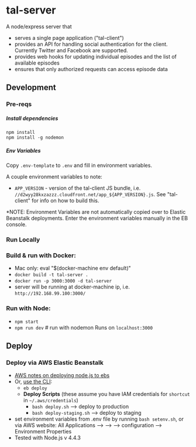 # tal-server
A node/express server that
- serves a single page application ("tal-client")
- provides an API for handling social authentication for the client. Currently Twitter and Facebook are supported.
- provides web hooks for updating individual episodes and the list of available episodes
- ensures that only authorized requests can access episode data

## Development

### Pre-reqs

##### Install dependencies
```
npm install
npm install -g nodemon
```

##### Env Variables
Copy `.env-template` to `.env` and fill in environment variables. 

A couple environment variables to note:

- `APP_VERSION` - version of the tal-client JS bundle, i.e. `//d2wyy28kxzazzz.cloudfront.net/app_${APP_VERSION}.js`. See "tal-client" for info on how to build this.

*NOTE: Environment Variables are not automatically copied over to Elastic Beanstalk deployments. Enter the environment variables manually in the EB console.

### Run Locally

### Build & run with Docker:
- Mac only: eval "$(docker-machine env default)"
- `docker build -t tal-server .`
- `docker run -p 3000:3000 -d tal-server`
- server will be running at docker-machine ip, i.e. `http://192.168.99.100:3000/`

### Run with Node:
- `npm start`
- `npm run dev` # run with nodemon
Runs on `localhost:3000`

## Deploy

### Deploy via AWS Elastic Beanstalk
- [AWS notes on deploying node.js to ebs](http://docs.aws.amazon.com/elasticbeanstalk/latest/dg/create_deploy_nodejs.html)
- Or, [use the CLI](http://docs.aws.amazon.com/elasticbeanstalk/latest/dg/eb-cli3-configuration.html):
	- `eb deploy`
	- **Deploy Scripts** (these assume you have IAM credentials for `shortcut` in `~/.aws/credentials`)
		- `bash deploy.sh` --> deploy to production
		- `bash deploy-staging.sh` --> deploy to staging
- set environment variables from .env file by running `bash setenv.sh`, or via AWS website: All Applications --> <app> --> <app environment> --> configuration --> Environment Properties
- Tested with Node.js v 4.4.3
